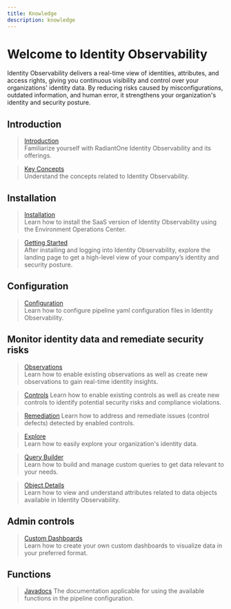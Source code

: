 ```yaml
---
title: Knowledge
description: knowledge
---
```


# Welcome to Identity Observability

Identity Observability delivers a real-time view of identities, attributes, and access rights, giving you continuous visibility and control over your organizations' identity data. By reducing risks caused by misconfigurations, outdated information, and human error, it strengthens your organization's identity and security posture.

## Introduction

<section>

  > [Introduction](introduction/overview)  
  > Familiarize yourself with RadiantOne Identity Observability and its offerings.

  > [Key Concepts](introduction/key-concepts)  
  > Understand the concepts related to Identity Observability.

</section>

## Installation

<section>
  
  > [Installation](installation/installation-steps)  
  > Learn how to install the SaaS version of Identity Observability using the Environment Operations Center.

  > [Getting Started](installation/getting-started)  
  > After installing and logging into Identity Observability, explore the landing page to get a high-level view of your company’s identity and security posture.
</section>

## Configuration

<section>
  
  > [Configuration](configuration/startup-guide)  
  > Learn how to configure pipeline yaml configuration files in Identity Observability.

</section>

## Monitor identity data and remediate security risks

<section>

  > [Observations](observations/creating-observations)  
  > Learn how to enable existing observations as well as create new observations to gain real-time identity insights.

  > [Controls](controls/creating-controls)
  > Learn how to enable existing controls as well as create new controls to identify potential   security risks and compliance violations.

  > [Remediation](remediation/overview)
  > Learn how to address and remediate issues (control defects) detected by enabled controls.

  > [Explore](explore/overview)  
  > Learn how to easily explore your organization's identity data.

  > [Query Builder](query-builder/overview)  
  > Learn how to build and manage custom queries to get data relevant to your needs.

  > [Object Details](object-details/overview)  
  > Learn how to view and understand attributes related to data objects available in Identity Observability.

</section>

## Admin controls

<section>

  > [Custom Dashboards](admin-controls/manage-dashboards/create-a-dashboard)  
  > Learn how to create your own custom dashboards to visualize data in your preferred format.

</section>

## Functions

<section>
  
  > [Javadocs](javadoc/index)
  > The documentation applicable for using the available functions in the pipeline configuration.
  
</section>
